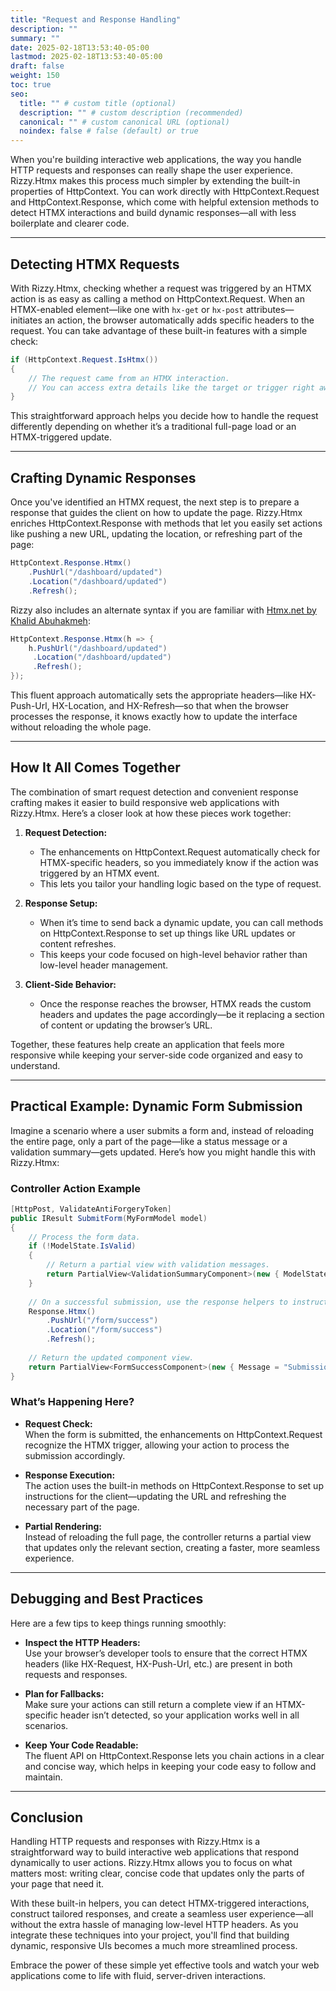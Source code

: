 ```yaml
---
title: "Request and Response Handling"
description: ""
summary: ""
date: 2025-02-18T13:53:40-05:00
lastmod: 2025-02-18T13:53:40-05:00
draft: false
weight: 150
toc: true
seo:
  title: "" # custom title (optional)
  description: "" # custom description (recommended)
  canonical: "" # custom canonical URL (optional)
  noindex: false # false (default) or true
---
```


When you're building interactive web applications, the way you handle HTTP requests and responses can really shape the user experience. Rizzy.Htmx makes this process much simpler by extending the built-in properties of HttpContext. You can work directly with HttpContext.Request and HttpContext.Response, which come with helpful extension methods to detect HTMX interactions and build dynamic responses—all with less boilerplate and clearer code.

---

## Detecting HTMX Requests

With Rizzy.Htmx, checking whether a request was triggered by an HTMX action is as easy as calling a method on HttpContext.Request. When an HTMX-enabled element—like one with `hx-get` or `hx-post` attributes—initiates an action, the browser automatically adds specific headers to the request. You can take advantage of these built-in features with a simple check:

```csharp
if (HttpContext.Request.IsHtmx())
{
    // The request came from an HTMX interaction.
    // You can access extra details like the target or trigger right away.
}
```

This straightforward approach helps you decide how to handle the request differently depending on whether it’s a traditional full-page load or an HTMX-triggered update.

---

## Crafting Dynamic Responses

Once you've identified an HTMX request, the next step is to prepare a response that guides the client on how to update the page. Rizzy.Htmx enriches HttpContext.Response with methods that let you easily set actions like pushing a new URL, updating the location, or refreshing part of the page:

```csharp
HttpContext.Response.Htmx()
    .PushUrl("/dashboard/updated")
    .Location("/dashboard/updated")
    .Refresh();
```

Rizzy also includes an alternate syntax if you are familiar with [Htmx.net by Khalid Abuhakmeh](https://github.com/khalidabuhakmeh/Htmx.Net):

```csharp
HttpContext.Response.Htmx(h => {
    h.PushUrl("/dashboard/updated")
     .Location("/dashboard/updated")
     .Refresh();
});
```

This fluent approach automatically sets the appropriate headers—like HX-Push-Url, HX-Location, and HX-Refresh—so that when the browser processes the response, it knows exactly how to update the interface without reloading the whole page.

---

## How It All Comes Together

The combination of smart request detection and convenient response crafting makes it easier to build responsive web applications with Rizzy.Htmx. Here’s a closer look at how these pieces work together:

1. **Request Detection:**  
   - The enhancements on HttpContext.Request automatically check for HTMX-specific headers, so you immediately know if the action was triggered by an HTMX event.
   - This lets you tailor your handling logic based on the type of request.

2. **Response Setup:**  
   - When it’s time to send back a dynamic update, you can call methods on HttpContext.Response to set up things like URL updates or content refreshes.
   - This keeps your code focused on high-level behavior rather than low-level header management.

3. **Client-Side Behavior:**  
   - Once the response reaches the browser, HTMX reads the custom headers and updates the page accordingly—be it replacing a section of content or updating the browser’s URL.

Together, these features help create an application that feels more responsive while keeping your server-side code organized and easy to understand.

---

## Practical Example: Dynamic Form Submission

Imagine a scenario where a user submits a form and, instead of reloading the entire page, only a part of the page—like a status message or a validation summary—gets updated. Here’s how you might handle this with Rizzy.Htmx:

### Controller Action Example

```csharp
[HttpPost, ValidateAntiForgeryToken]
public IResult SubmitForm(MyFormModel model)
{
    // Process the form data.
    if (!ModelState.IsValid)
    {
        // Return a partial view with validation messages.
        return PartialView<ValidationSummaryComponent>(new { ModelState });
    }
    
    // On a successful submission, use the response helpers to instruct the client.
    Response.Htmx()
        .PushUrl("/form/success")
        .Location("/form/success")
        .Refresh();
    
    // Return the updated component view.
    return PartialView<FormSuccessComponent>(new { Message = "Submission Successful!" });
}
```

### What’s Happening Here?

- **Request Check:**  
  When the form is submitted, the enhancements on HttpContext.Request recognize the HTMX trigger, allowing your action to process the submission accordingly.

- **Response Execution:**  
  The action uses the built-in methods on HttpContext.Response to set up instructions for the client—updating the URL and refreshing the necessary part of the page.

- **Partial Rendering:**  
  Instead of reloading the full page, the controller returns a partial view that updates only the relevant section, creating a faster, more seamless experience.

---

## Debugging and Best Practices

Here are a few tips to keep things running smoothly:

- **Inspect the HTTP Headers:**  
  Use your browser’s developer tools to ensure that the correct HTMX headers (like HX-Request, HX-Push-Url, etc.) are present in both requests and responses.

- **Plan for Fallbacks:**  
  Make sure your actions can still return a complete view if an HTMX-specific header isn’t detected, so your application works well in all scenarios.

- **Keep Your Code Readable:**  
  The fluent API on HttpContext.Response lets you chain actions in a clear and concise way, which helps in keeping your code easy to follow and maintain.

---

## Conclusion

Handling HTTP requests and responses with Rizzy.Htmx is a straightforward way to build interactive web applications that respond dynamically to user actions. Rizzy.Htmx allows you to focus on what matters most: writing clear, concise code that updates only the parts of your page that need it.

With these built-in helpers, you can detect HTMX-triggered interactions, construct tailored responses, and create a seamless user experience—all without the extra hassle of managing low-level HTTP headers. As you integrate these techniques into your project, you'll find that building dynamic, responsive UIs becomes a much more streamlined process.

Embrace the power of these simple yet effective tools and watch your web applications come to life with fluid, server-driven interactions.